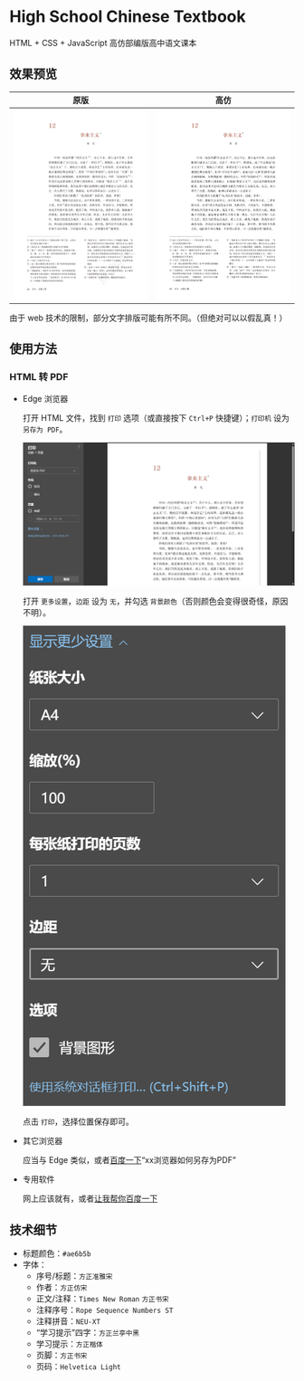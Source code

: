 # High School Chinese Textbook

HTML + CSS + JavaScript 高仿部编版高中语文课本

## 效果预览

| 原版 | 高仿 |
| --- | --- |
| ![原版](doc/img/original.png) | ![高仿](doc/img/preview.png) |

由于 web 技术的限制，部分文字排版可能有所不同。（但绝对可以以假乱真！）

## 使用方法

### HTML 转 PDF

- Edge 浏览器

    打开 HTML 文件，找到 `打印` 选项（或直接按下 `Ctrl+P` 快捷键）；`打印机` 设为 `另存为 PDF`。

    ![打印预览](doc/img/edgeprinttopdf1.png)

    打开 `更多设置`，`边距` 设为 `无`，并勾选 `背景颜色`（否则颜色会变得很奇怪，原因不明）。

    ![打印选项](doc/img/edgeprinttopdf2.png)

    点击 `打印`，选择位置保存即可。


- 其它浏览器

    应当与 Edge 类似，或者[百度一下](https://www.baidu.com)“xx浏览器如何另存为PDF”


- 专用软件

    网上应该就有，或者[让我帮你百度一下](https://www.baidu.com/s?wd=html%E8%BD%ACpdf)

## 技术细节

- 标题颜色：`#ae6b5b`
- 字体：
    - 序号/标题：`方正准雅宋`
    - 作者：`方正仿宋`
    - 正文/注释：`Times New Roman` `方正书宋`
    - 注释序号：`Rope Sequence Numbers ST`
    - 注释拼音：`NEU-XT`
    - “学习提示”四字：`方正兰亭中黑`
    - 学习提示：`方正楷体`
    - 页脚：`方正书宋`
    - 页码：`Helvetica Light`